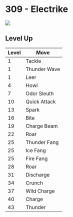 # 309 - Electrike
![][309]

## Level Up

Level | Move
---   | ---
  1   | Tackle
  1   | Thunder Wave
  1   | Leer
  4   | Howl
  7   | Odor Sleuth
 10   | Quick Attack
 13   | Spark
 16   | Bite
 19   | Charge Beam
 22   | Roar
 25   | Thunder Fang
 25   | Ice Fang
 25   | Fire Fang
 28   | Roar
 31   | Discharge
 34   | Crunch
 37   | Wild Charge
 40   | Charge
 43   | Thunder



[309]: ../img/pokemon/309.png
